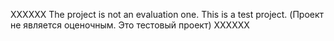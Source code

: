 XXXXXX The project is not an evaluation one. This is a test project.
(Проект не является оценочным. Это тестовый проект) XXXXXX
